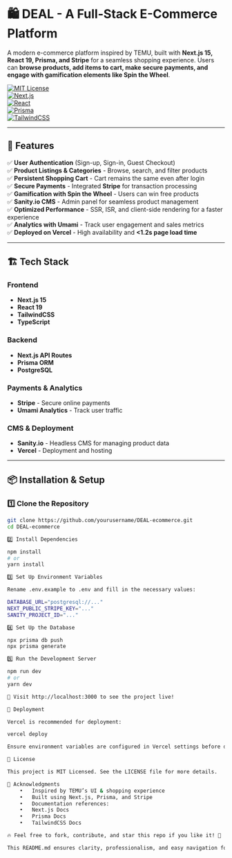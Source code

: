 # 🛍️ DEAL - A Full-Stack E-Commerce Platform  

A modern e-commerce platform inspired by TEMU, built with **Next.js 15, React 19, Prisma, and Stripe** for a seamless shopping experience. Users can **browse products, add items to cart, make secure payments, and engage with gamification elements like Spin the Wheel**.  

[![MIT License](https://img.shields.io/badge/License-MIT-green.svg)](https://choosealicense.com/licenses/mit/)  
[![Next.js](https://img.shields.io/badge/Next.js%2015-black?style=flat&logo=next.js&logoColor=white)](https://nextjs.org/)  
[![React](https://img.shields.io/badge/React%2019-61DAFB?style=flat&logo=react&logoColor=black)](https://react.dev/)  
[![Prisma](https://img.shields.io/badge/Prisma-2D3748?style=flat&logo=prisma&logoColor=white)](https://www.prisma.io/)  
[![TailwindCSS](https://img.shields.io/badge/TailwindCSS-38B2AC?style=flat&logo=tailwind-css&logoColor=white)](https://tailwindcss.com/)  

---

## 🚀 Features  

✅ **User Authentication** (Sign-up, Sign-in, Guest Checkout)  
✅ **Product Listings & Categories** - Browse, search, and filter products  
✅ **Persistent Shopping Cart** - Cart remains the same even after login  
✅ **Secure Payments** - Integrated **Stripe** for transaction processing  
✅ **Gamification with Spin the Wheel** - Users can win free products  
✅ **Sanity.io CMS** - Admin panel for seamless product management  
✅ **Optimized Performance** - SSR, ISR, and client-side rendering for a faster experience  
✅ **Analytics with Umami** - Track user engagement and sales metrics  
✅ **Deployed on Vercel** - High availability and **<1.2s page load time**  

---

## 🏗️ Tech Stack  

### **Frontend**  
- **Next.js 15**  
- **React 19**  
- **TailwindCSS**  
- **TypeScript**  

### **Backend**  
- **Next.js API Routes**  
- **Prisma ORM**  
- **PostgreSQL**  

### **Payments & Analytics**  
- **Stripe** - Secure online payments  
- **Umami Analytics** - Track user traffic  

### **CMS & Deployment**  
- **Sanity.io** - Headless CMS for managing product data  
- **Vercel** - Deployment and hosting  

---

## 📦 Installation & Setup  

### **1️⃣ Clone the Repository**  
```bash
git clone https://github.com/yourusername/DEAL-ecommerce.git
cd DEAL-ecommerce

2️⃣ Install Dependencies

npm install
# or
yarn install

3️⃣ Set Up Environment Variables

Rename .env.example to .env and fill in the necessary values:

DATABASE_URL="postgresql://..."
NEXT_PUBLIC_STRIPE_KEY="..."
SANITY_PROJECT_ID="..."

4️⃣ Set Up the Database

npx prisma db push
npx prisma generate

5️⃣ Run the Development Server

npm run dev
# or
yarn dev

🔗 Visit http://localhost:3000 to see the project live!

🚀 Deployment

Vercel is recommended for deployment:

vercel deploy

Ensure environment variables are configured in Vercel settings before deployment.

📝 License

This project is MIT Licensed. See the LICENSE file for more details.

🙌 Acknowledgments
	•	Inspired by TEMU’s UI & shopping experience
	•	Built using Next.js, Prisma, and Stripe
	•	Documentation references:
	•	Next.js Docs
	•	Prisma Docs
	•	TailwindCSS Docs

🔥 Feel free to fork, contribute, and star this repo if you like it! 🚀

This README.md ensures clarity, professionalism, and easy navigation for visitors. Let me know if you want any modifications! 🚀
